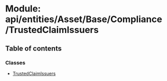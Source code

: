 # Module: api/entities/Asset/Base/Compliance/TrustedClaimIssuers

## Table of contents

### Classes

- [TrustedClaimIssuers](../wiki/api.entities.Asset.Base.Compliance.TrustedClaimIssuers.TrustedClaimIssuers)
